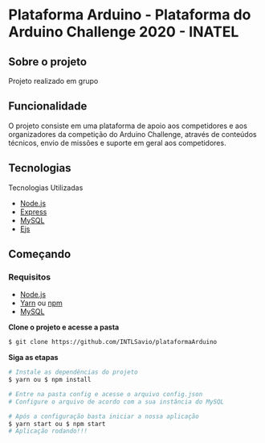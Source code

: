 # Plataforma Arduino - Plataforma do Arduino Challenge 2020 - INATEL

## Sobre o projeto
Projeto realizado em grupo

## Funcionalidade
O projeto consiste em uma plataforma de apoio aos competidores e aos organizadores da competição do Arduino Challenge, através de conteúdos técnicos,
envio de missões e suporte em geral aos competidores.

## Tecnologias

Tecnologias Utilizadas

- [Node.js](https://nodejs.org/en/)
- [Express](https://expressjs.com/pt-br/)
- [MySQL](https://www.mysql.com/)
- [Ejs](https://ejs.co/)


## Começando
### Requisitos
- [Node.js](https://nodejs.org/en/)
- [Yarn](https://classic.yarnpkg.com/) ou [npm](https://www.npmjs.com/)
- [MySQL](https://www.mysql.com/)

**Clone o projeto e acesse a pasta**

```bash
$ git clone https://github.com/INTLSavio/plataformaArduino
```

**Siga as etapas**

```bash
# Instale as dependências do projeto
$ yarn ou $ npm install

# Entre na pasta config e acesse o arquivo config.json
# Configure o arquivo de acordo com a sua instância do MySQL

# Após a configuração basta iniciar a nossa aplicação
$ yarn start ou $ npm start
# Aplicação rodando!!!
```

